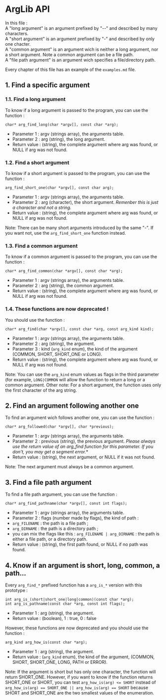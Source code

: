 # ArgLib API

In this file :  
A "long argument" is an argument prefixed by "--" and described by many characters.  
A "short argument" is an argument prefixed by "-" and described by only one chacter.  
A "common argument" is an argument wich is neither a long argument, nor a short argument. Note a common argument can be a file path.  
A "file path argument" is an argument wich specifies a file/directory path.

Every chapter of this file has an example of the `examples.md` file.

## 1. Find a specific argument

### 1.1. Find a long argument

To know if a long argument is passed to the program, you can use the function :

```
char* arg_find_long(char *argv[], const char *arg);
```

* Parameter 1 : argv (strings array), the arguments table.
* Parameter 2 : arg (string), the long argument.
* Return value : (string), the complete argument where arg was found, or NULL if arg was not found.

### 1.2. Find a short argument

To know if a short argument is passed to the program, you can use the function :

```
arg_find_short_one(char *argv[], const char arg);
```

* Parameter 1 : argv (strings array), the arguments table.
* Parameter 2 : arg (character), the short argument. *Remenber this is just a character and not a string.*
* Return value : (string), the complete argument where arg was found, or NULL if arg was not found.

Note: There can be many short arguments introduced by the same "-". If you want not, use the `arg_find_short_one` function instead.

### 1.3. Find a common argument

To know if a common argument is passed to the program, you can use the function :

```
char* arg_find_common(char *argv[], const char *arg);
```

* Parameter 1 : argv (strings array), the arguments table.
* Parameter 2 : arg (string), the common argument.
* Return value : (string), the complete argument where arg was found, or NULL if arg was not found.

### 1.4. These functions are now deprecated !

You should use the function :
```
char* arg_find(char *argv[], const char *arg, const arg_kind kind);
```

* Parameter 1 : argv (strings array), the arguments table.
* Parameter 2 : arg (string), the argument.
* Parameter 3 : kind (`arg_kind` enum), the kind of the argument (COMMON, SHORT, SHORT_ONE or LONG).
* Return value : (string), the complete argument where arg was found, or NULL if arg was not found.

Note: You can use the `arg_kind` enum values as flags in the third parameter (for example, `LONG|COMMON` will allow the function to return a long or a common argument.
Other note: For a short argument, the function uses only the first character of the arg string.

## 2. Find an argument following another one

To find an argument wich follows another one, you can use the function :

```
char* arg_followed(char *argv[], char *previous);
```

* Parameter 1 : argv (strings array), the arguments table.
* Parameter 2 : previous (string), the previous argument. **Please always use the return value of an arg_find* function for this parameter. If you don't, you may get a segment error.**
* Return value : (string), the next argument, or NULL if it was not found.

Note: The next argument must always be a common argument.

## 3. Find a file path argument

To find a file path argument, you can use the function :

```
char* arg_find_pathname(char *argv[], const int flags);
```

* Parameter 1 : argv (strings array), the arguments table.
* Parameter 2 : flags (number made by flags), the kind of path :
 * `arg_FILENAME` : the path is a file path ;
 * `arg_DIRNAME` : the path is a directory path ;
 * you can mix the flags like this : `arg_FILENAME | arg_DIRNAME` : the path is either a file path, or a directory path.
* Return value : (string), the first path found, or NULL if no path was found.

## 4. Know if an argument is short, long, common, a path...

Every `arg_find_*` prefixed function has a `arg_is_*` version with this prototype :

```
int arg_is_(short|short_one|long|common)(const char *arg);
int arg_is_pathname(const char *arg, const int flags);
```

* Parameter 1 : arg (string), the argument.
* Return value : (boolean), 1 : true, 0 : false

However, these functions are now deprecated and you should use the function :
```
arg_kind arg_how_is(const char *arg);
```

* Parameter 1 : arg (string), the argument.
* Return value : (`arg_kind` enum), the kind of the argument, (COMMON, SHORT, SHORT_ONE, LONG, PATH or ERROR).

Note: If the argument is short but has only one character, the function will return SHORT_ONE. However, if you want to know if the function returns SHORT_ONE or SHORT, you can test `arg_how_is(arg) <= SHORT` instead of `arg_how_is(arg) == SHORT_ONE || arg_how_is(arg) == SHORT` because SHORT and SHORT_ONE are the two smallest values of the enumeration.
